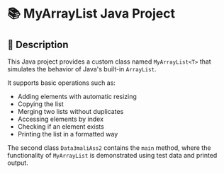 # 📚 MyArrayList Java Project

## 📌 Description

This Java project provides a custom class named `MyArrayList<T>` that simulates the behavior of Java's built-in `ArrayList`.

It supports basic operations such as:
- Adding elements with automatic resizing
- Copying the list
- Merging two lists without duplicates
- Accessing elements by index
- Checking if an element exists
- Printing the list in a formatted way

The second class `Data3maliAss2` contains the `main` method, where the functionality of `MyArrayList` is demonstrated using test data and printed output.
